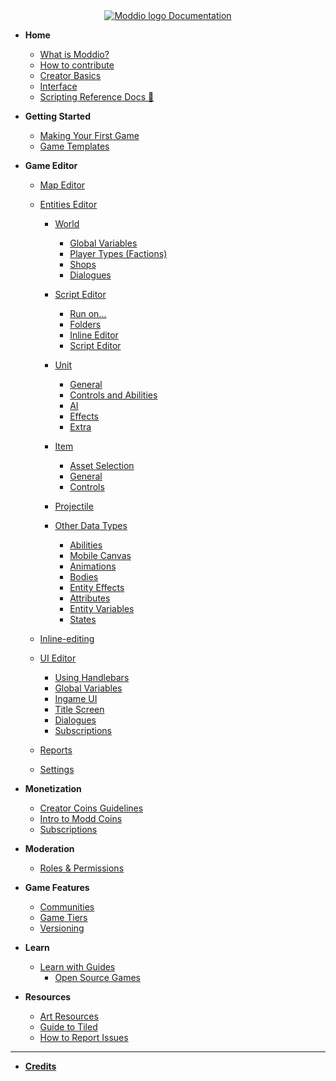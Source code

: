 <!-- docs/_sidebar.md -->

<center>
<a href="https://docs.modd.io">
  <img src="https://www.modd.io/_next/static/media/logo.08e05f95.svg" alt="Moddio logo" style="margin-right: auto;">
  Documentation
</a>
</center>

<!-- markdownlint-disable-next-line MD041 -->

- **Home**

  - [What is Moddio?](/)
  - [How to contribute](how-to-contribute.md)
  - [Creator Basics](/overview/overview.md)
  - [Interface](overview/interface.md)
  - [Scripting Reference Docs 🔗](https://www.modd.io/docs)

- **Getting Started**

  - [Making Your First Game](first-game/first-game-tutorial.md)
  - [Game Templates](first-game/game-templates.md)

- **Game Editor**

  <!-- * [Navigating the Workspace](/) -->

  - [Map Editor](workspaces/map-editor.md)
  - [Entities Editor](using-scripts/entity-types/entity-types.md)

    - [World](using-scripts/world/world.md)

      - [Global Variables](using-scripts/world/global-variables.md)
      - [Player Types (Factions)](using-scripts/world/player-types.md)
      - [Shops](using-scripts/world/shops.md)
      - [Dialogues](using-scripts/world/dialogues.md)

    - [Script Editor](using-scripts/script-editor/script-editor.md)

      - [Run on...](using-scripts/script-editor/run-on.md)
      - [Folders](using-scripts/script-editor/folders.md)
      - [Inline Editor](using-scripts/script-editor/inline-editor.md)
      - [Script Editor](using-scripts/script-editor/script-editor.md)

    - [Unit](using-scripts/entity-types/unit.md)
      - [General](using-scripts/entity-types/unit?id=general)
      - [Controls and Abilities](using-scripts/entity-types/unit?id=controls-and-abilities)
      - [AI](using-scripts/entity-types/unit?id=ai)
      - [Effects](using-scripts/entity-types/unit?id=effects)
      - [Extra](using-scripts/entity-types/unit?id=extra)
    - [Item](using-scripts/entity-types/item.md)
      - [Asset Selection](using-scripts/entity-types/item?id=asset-selection)
      - [General](using-scripts/entity-types/item?id=general)
      - [Controls](using-scripts/entity-types/item?id=controls)
    - [Projectile](using-scripts/entity-types/projectile.md)
    - [Other Data Types](using-scripts/animations/animations.md)
      - [Abilities](using-scripts/abilities/abilities.md)
      - [Mobile Canvas](using-scripts/abilities/MobileCanvas.md)
      - [Animations](using-scripts/animations/animations.md)
      - [Bodies](using-scripts/bodies/bodies.md)
      - [Entity Effects](using-scripts/entity-effects/entity-effects.md)
      - [Attributes](using-scripts/attributes/attributes.md)
      - [Entity Variables](using-scripts/entity-variables/entity-variables.md)
      - [States](using-scripts/states/states.md)

  - [Inline-editing](workspaces/inline-editing.md)
  - [UI Editor](workspaces/UI-editor.md)
    - [Using Handlebars](UI/using-handlebars.md)
    - [Global Variables](UI/global-UI.md)
    - [Ingame UI](UI/ingame-UI.md)
    - [Title Screen](UI/title-screen.md)
    - [Dialogues](UI/dialogues.md)
    - [Subscriptions](UI/subscription.md)
  - [Reports](workspaces/reports.md)
  - [Settings](workspaces/settings.md)

- **Monetization**

  - [Creator Coins Guidelines](monetization/creator-coin-guideline.md)
  - [Intro to Modd Coins](monetization/intro-to-coins.md)
  - [Subscriptions](monetization/subscriptions.md)

- **Moderation**

  - [Roles & Permissions](moderation/roles.md)

- **Game Features**

  - [Communities](workspaces/communities.md)
  - [Game Tiers](workspaces/game-tiers.md)
  - [Versioning](workspaces/versioning.md)

- **Learn**

  - [Learn with Guides](guides/guides.md)
    - [Open Source Games](guides/open-source.md)

- **Resources**
  - [Art Resources](more-resources/art-links.md)
  - [Guide to Tiled](more-resources/tiled.md)
  - [How to Report Issues](more-resources/report-issues.md)

---

- **[Credits](credits.md)**

